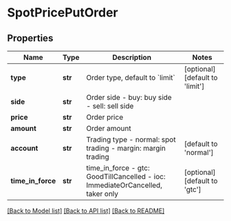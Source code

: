 # SpotPricePutOrder

## Properties
Name | Type | Description | Notes
------------ | ------------- | ------------- | -------------
**type** | **str** | Order type, default to &#x60;limit&#x60; | [optional] [default to 'limit']
**side** | **str** | Order side  - buy: buy side - sell: sell side | 
**price** | **str** | Order price | 
**amount** | **str** | Order amount | 
**account** | **str** | Trading type  - normal: spot trading - margin: margin trading | [default to 'normal']
**time_in_force** | **str** | time_in_force  - gtc: GoodTillCancelled - ioc: ImmediateOrCancelled, taker only  | [optional] [default to 'gtc']

[[Back to Model list]](../README.md#documentation-for-models) [[Back to API list]](../README.md#documentation-for-api-endpoints) [[Back to README]](../README.md)


